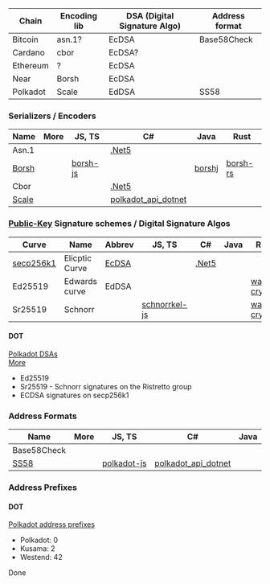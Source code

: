 
|Chain|Encoding lib|DSA (Digital Signature Algo)|Address format|
|---|---|---|---|
|Bitcoin|asn.1?|EcDSA|Base58Check|
|Cardano|cbor|EcDSA?||
|Ethereum|?|EcDSA||
|Near|Borsh|EcDSA||
|Polkadot|Scale|EdDSA|SS58|

### Serializers / Encoders

|Name|More|JS, TS|C#|Java|Rust|
|---|---|---|---|---|---|
|Asn.1|||[.Net5](https://docs.microsoft.com/en-us/dotnet/api/system.formats.asn1?view=net-5.0)|||
|[Borsh](https://borsh.io)||[borsh-js](https://github.com/near/borsh-js)||[borshj](https://github.com/near/borshj)|[borsh-rs](https://github.com/near/borsh-rs)|
|Cbor|||[.Net5](https://docs.com/en-us/dotnet/api/system.formats.cbor?view=dotnet-plat-ext-5.0)|||
|[Scale](https://substrate.dev/docs/en/knowledgebase/advanced/codec)|||[polkadot_api_dotnet](https://github.com/usetech-llc/polkadot_api_dotnet/blob/master/Polkadot/src/Utils/Scale.cs)|||

### [Public-Key](https://en.wikipedia.org/wiki/Public-key_cryptography) Signature schemes / Digital Signature Algos

|Curve|Name|Abbrev|JS, TS|C#|Java|Rust|
|---|---|---|---|---|---|---|
|[secp256k1](https://en.bitcoin.it/wiki/Secp256k1)|Elicptic Curve|[EcDSA](https://en.bitcoin.it/wiki/Elliptic_Curve_Digital_Signature_Algorithm)||[.Net5](https://docs.microsoft.com/en-us/dotnet/api/system.security.cryptography.ecdsa.create?view=net-5.0)|||
|Ed25519|Edwards curve|EdDSA||||[wasm-crypto](https://github.com/polkadot-js/wasm/blob/master/packages/wasm-crypto/src/rs/ed25519.rs)|
|Sr25519|Schnorr||[schnorrkel-js](https://github.com/polkadot-js/schnorrkel-js)|||[wasm-crypto](https://github.com/polkadot-js/wasm/blob/master/packages/wasm-crypto/src/rs/sr25519.rs)|

#### DOT

[Polkadot DSAs](https://wiki.polkadot.network/docs/en/build-protocol-info#cryptography)  
[More](https://substrate.dev/docs/en/knowledgebase/advanced/cryptography)

* Ed25519
* Sr25519 - Schnorr signatures on the Ristretto group
* ECDSA signatures on secp256k1

### Address Formats

|Name|More|JS, TS|C#|Java|
|---|---|---|---|---|
|Base58Check|||||
|[SS58](https://substrate.dev/docs/en/knowledgebase/advanced/ss58-address-format)||[polkadot-js](https://github.com/polkadot-js/ss58)|[polkadot_api_dotnet](https://github.com/usetech-llc/polkadot_api_dotnet/blob/master/Polkadot/src/Utils/Address.cs)||

### Address Prefixes

#### DOT

[Polkadot address prefixes](https://wiki.polkadot.network/docs/en/build-protocol-info#addresses)

* Polkadot: 0
* Kusama: 2
* Westend: 42


Done